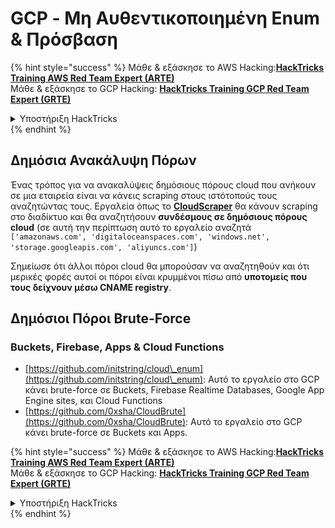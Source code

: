 # GCP - Μη Αυθεντικοποιημένη Enum & Πρόσβαση

{% hint style="success" %}
Μάθε & εξάσκησε το AWS Hacking:<img src="../../../.gitbook/assets/image (1).png" alt="" data-size="line">[**HackTricks Training AWS Red Team Expert (ARTE)**](https://training.hacktricks.xyz/courses/arte)<img src="../../../.gitbook/assets/image (1).png" alt="" data-size="line">\
Μάθε & εξάσκησε το GCP Hacking: <img src="../../../.gitbook/assets/image (2).png" alt="" data-size="line">[**HackTricks Training GCP Red Team Expert (GRTE)**<img src="../../../.gitbook/assets/image (2).png" alt="" data-size="line">](https://training.hacktricks.xyz/courses/grte)

<details>

<summary>Υποστήριξη HackTricks</summary>

* Έλεγξε τα [**σχέδια συνδρομής**](https://github.com/sponsors/carlospolop)!
* **Συμμετοχή στην** 💬 [**ομάδα Discord**](https://discord.gg/hRep4RUj7f) ή στην [**ομάδα telegram**](https://t.me/peass) ή **ακολούθησέ μας στο** **Twitter** 🐦 [**@hacktricks\_live**](https://twitter.com/hacktricks\_live)**.**
* **Μοιράσου κόλπα hacking υποβάλλοντας PRs στα** [**HackTricks**](https://github.com/carlospolop/hacktricks) και [**HackTricks Cloud**](https://github.com/carlospolop/hacktricks-cloud) github repos.

</details>
{% endhint %}

## Δημόσια Ανακάλυψη Πόρων

Ένας τρόπος για να ανακαλύψεις δημόσιους πόρους cloud που ανήκουν σε μια εταιρεία είναι να κάνεις scraping στους ιστότοπούς τους αναζητώντας τους. Εργαλεία όπως το [**CloudScraper**](https://github.com/jordanpotti/CloudScraper) θα κάνουν scraping στο διαδίκτυο και θα αναζητήσουν **συνδέσμους σε δημόσιους πόρους cloud** (σε αυτή την περίπτωση αυτό το εργαλείο αναζητά `['amazonaws.com', 'digitaloceanspaces.com', 'windows.net', 'storage.googleapis.com', 'aliyuncs.com']`)

Σημείωσε ότι άλλοι πόροι cloud θα μπορούσαν να αναζητηθούν και ότι μερικές φορές αυτοί οι πόροι είναι κρυμμένοι πίσω από **υποτομείς που τους δείχνουν μέσω CNAME registry**.

## Δημόσιοι Πόροι Brute-Force

### Buckets, Firebase, Apps & Cloud Functions

* [https://github.com/initstring/cloud\_enum](https://github.com/initstring/cloud\_enum): Αυτό το εργαλείο στο GCP κάνει brute-force σε Buckets, Firebase Realtime Databases, Google App Engine sites, και Cloud Functions
* [https://github.com/0xsha/CloudBrute](https://github.com/0xsha/CloudBrute): Αυτό το εργαλείο στο GCP κάνει brute-force σε Buckets και Apps.

{% hint style="success" %}
Μάθε & εξάσκησε το AWS Hacking:<img src="../../../.gitbook/assets/image (1).png" alt="" data-size="line">[**HackTricks Training AWS Red Team Expert (ARTE)**](https://training.hacktricks.xyz/courses/arte)<img src="../../../.gitbook/assets/image (1).png" alt="" data-size="line">\
Μάθε & εξάσκησε το GCP Hacking: <img src="../../../.gitbook/assets/image (2).png" alt="" data-size="line">[**HackTricks Training GCP Red Team Expert (GRTE)**<img src="../../../.gitbook/assets/image (2).png" alt="" data-size="line">](https://training.hacktricks.xyz/courses/grte)

<details>

<summary>Υποστήριξη HackTricks</summary>

* Έλεγξε τα [**σχέδια συνδρομής**](https://github.com/sponsors/carlospolop)!
* **Συμμετοχή στην** 💬 [**ομάδα Discord**](https://discord.gg/hRep4RUj7f) ή στην [**ομάδα telegram**](https://t.me/peass) ή **ακολούθησέ μας στο** **Twitter** 🐦 [**@hacktricks\_live**](https://twitter.com/hacktricks\_live)**.**
* **Μοιράσου κόλπα hacking υποβάλλοντας PRs στα** [**HackTricks**](https://github.com/carlospolop/hacktricks) και [**HackTricks Cloud**](https://github.com/carlospolop/hacktricks-cloud) github repos.

</details>
{% endhint %}
